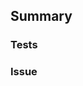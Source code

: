 ## Summary
<!-- Description of why the pull request is needed and what it changes -->

### Tests
<!-- Provide evidence of testing -->

### Issue
<!-- link to GitHub/Jira issue that this is part of -->
